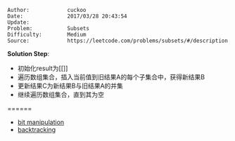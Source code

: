 
    Author:            cuckoo
    Date:              2017/03/28 20:43:54
    Update:            
    Problem:           Subsets
    Difficulty:        Medium
    Source:            https://leetcode.com/problems/subsets/#/description

__Solution Step__:
 - 初始化result为[[]]
 - 遍历数组集合，插入当前值到旧结果A的每个子集合中，获得新结果B
 - 更新结果C为新结果B与旧结果A的并集
 - 继续遍历数组集合，直到其为空

======
 - [bit manipulation](https://discuss.leetcode.com/topic/2764/my-solution-using-bit-manipulation/7)
 - [backtracking](https://discuss.leetcode.com/topic/46159/a-general-approach-to-backtracking-questions-in-java-subsets-permutations-combination-sum-palindrome-partitioning)
